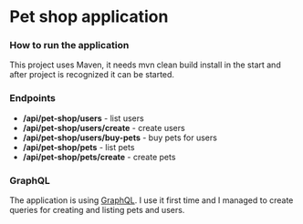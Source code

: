 # Pet shop application

### How to run the application
This project uses Maven, it needs mvn clean build install in the start and after project is recognized it can be started.


### Endpoints

* **/api/pet-shop/users** - list users
* **/api/pet-shop/users/create** - create users
* **/api/pet-shop/users/buy-pets** - buy pets for users
* **/api/pet-shop/pets** - list pets
* **/api/pet-shop/pets/create** - create pets


### GraphQL

The application is using [GraphQL](https://github.com/graphql-java-kickstart). I use it first time and I managed to create queries for creating and listing pets and users.
